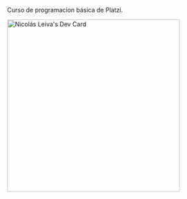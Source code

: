 Curso de programacion básica de Platzi. 

<a href="https://app.daily.dev/leiv4"><img src="https://api.daily.dev/devcards/e1527635f0564168b5ed8f40672ddd3d.png?r=yvi" width="400" alt="Nicolás Leiva's Dev Card"/></a>
